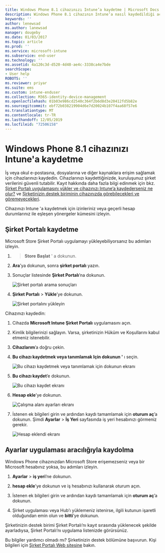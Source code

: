 ```yaml
---
title: Windows Phone 8.1 cihazınızı Intune’a kaydetme | Microsoft Docs
description: Windows Phone 8.1 cihazının Intune’a nasıl kaydedildiği açıklanır
keywords: ''
author: lenewsad
ms.author: lanewsad
manager: dougeby
ms.date: 01/03/2017
ms.topic: article
ms.prod: ''
ms.service: microsoft-intune
ms.subservice: end-user
ms.technology: ''
ms.assetid: 4a120c3d-d520-4d48-ae4c-3338ca4e7bde
searchScope:
- User help
ROBOTS: ''
ms.reviewer: priyar
ms.suite: ems
ms.custom: intune-enduser
ms.collection: M365-identity-device-management
ms.openlocfilehash: 01b03e986cd2540c364f2b6d8d3e20412fd5b82e
ms.sourcegitcommit: ebf72b038219904d6e7d20024b107f4aa68f57e6
ms.translationtype: MT
ms.contentlocale: tr-TR
ms.lasthandoff: 12/05/2019
ms.locfileid: "72506158"
---
```

# <a name="enroll-your-windows-phone-81-device-in-intune"></a>Windows Phone 8.1 cihazınızı Intune'a kaydetme  

İş veya okul e-postasına, dosyalarına ve diğer kaynaklara erişim sağlamak için cihazlarınızı kaydedin. Cihazlarınızı kaydettiğinizde, kuruluşunuz şirket verilerini güvenli tutabilir. Kayıt hakkında daha fazla bilgi edinmek için bkz. [Şirket Portalı uygulamasını yükler ve cihazınızı Intune’a kaydederseniz ne olur?](what-happens-if-you-install-the-company-portal-app-and-enroll-your-device-in-intune-windows.md) ve [Şirketinizin destek biriminin cihazınızda görebilecekleri ve göremeyecekleri](what-info-can-your-company-see-when-you-enroll-your-device-in-intune.md).  

Cihazınızı Intune 'a kaydetmek için izinleriniz veya geçerli hesap durumlarınız ile eşleşen yönergeler kümesini izleyin.

## <a name="enroll-through-company-portal"></a>Şirket Portalı kaydetme  
Microsoft Store Şirket Portalı uygulamayı yükleyebiliyorsanız bu adımları izleyin. 

1.  > **Store** **Başlat** ' a dokunun.  

2. **Ara**’ya dokunun, sonra **şirket portalı** yazın.  

3. Sonuçlar listesinde **Şirket Portalı**’na dokunun.  


    ![Şirket portalı arama sonuçları](./media/WP81-1-CP-search-store-v2.png)  

4. **Şirket Portalı**  &gt; **Yükle**’ye dokunun.  


    ![Şirket portalını yükleyin](./media/WP81-2-CP-install-v2.png)  

Cihazınızı kaydedin:  

1. Cihazda **Microsoft Intune Şirket Portalı** uygulamasını açın.  


2. Kimlik bilgilerinizi sağlayın. Varsa, şirketinizin Hüküm ve Koşullarını kabul etmeniz istenebilir.  

3. **Cihazlarım**’a doğru çekin.  

4. **Bu cihazı kaydetmek veya tanımlamak Için dokunun '** ı seçin.  


    ![Bu cihazı kaydetmek veya tanımlamak için dokunun ekranı](./media/WP81-enroll-1-swipe-my-devices.png)  

5. **Bu cihazı kaydet**’e dokunun.  


    ![Bu cihazı kaydet ekranı](./media/WP81-enroll-2-enroll-this-device.png)  

6. **Hesap ekle**’ye dokunun.  


    ![Çalışma alanı ayarları ekranı](./media/WP81-enroll-3-workplace-add-acct.png)  

7. İstenen ek bilgileri girin ve ardından kaydı tamamlamak için **oturum aç**’a dokunun. Şimdi **Ayarlar** &gt; **İş Yeri** sayfasında iş yeri hesabınızı görmeniz gerekir.  


    ![Hesap eklendi ekranı](./media/WP81-enroll-4-account-added.png)  

## <a name="enroll-through-settings-app"></a>Ayarlar uygulaması aracılığıyla kaydolma  
Windows Phone cihazınızdan Microsoft Store erişemezseniz veya bir Microsoft hesabınız yoksa, bu adımları izleyin.

1. **Ayarlar** &gt; **iş yeri**’ne dokunun.  

2. **hesap ekle**’ye dokunun ve iş hesabınızı kullanarak oturum açın.  

3. İstenen ek bilgileri girin ve ardından kaydı tamamlamak için **oturum aç**’a dokunun.  

4. Şirket uygulaması veya Hub’ı yüklemeniz istenirse, ilgili kutunun işaretli olduğundan emin olun ve **bitti**’ye dokunun.  

Şirketinizin destek birimi Şirket Portalı’nı kayıt sırasında yüklenecek şekilde ayarladıysa, Şirket Portalı’nı uygulama listenizde görürsünüz.  

Bu bilgiler yardımcı olmadı mı? Şirketinizin destek bölümüne başvurun. Kişi bilgileri için [Şirket Portalı Web sitesine](https://go.microsoft.com/fwlink/?linkid=2010980) bakın.
